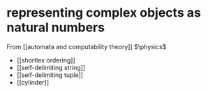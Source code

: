 # representing complex objects as natural numbers
From [[automata and computability theory]]
$\physics$
- [[shortlex ordering]]
- [[self-delimiting string]]
- [[self-delimiting tuple]]
- [[cylinder]]